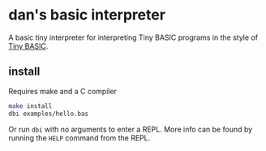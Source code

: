 # dan's basic interpreter
A basic tiny interpreter for interpreting Tiny BASIC programs in the style of [Tiny BASIC](https://en.wikipedia.org/wiki/Tiny_BASIC).

## install
Requires make and a C compiler

```sh
make install
dbi examples/hello.bas
```

Or run `dbi` with no arguments to enter a REPL. More info can be found by running the `HELP` command from the REPL.

